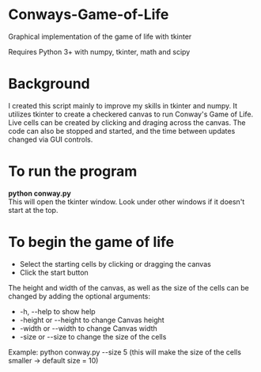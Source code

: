 # Conways-Game-of-Life
Graphical implementation of the game of life with tkinter

Requires Python 3+ with numpy, tkinter, math and scipy

<h1>Background</h1>

I created this script mainly to improve my skills in tkinter and numpy. It utilizes tkinter to create a checkered canvas to run Conway's Game of Life. Live cells can be created by clicking and draging across the canvas. The code can also be stopped and started, and the time between updates changed via GUI controls.

<h1>To run the program</h1>

<strong>python conway.py</strong>
<br>
This will open the tkinter window. Look under other windows if it doesn't start at the top.

<h1>To begin the game of life</h1>
<ul><li>Select the starting cells by clicking or dragging the canvas</li>
<li>Click the start button</li></ul>

The height and width of the canvas, as well as the size of the cells can be changed by adding the optional arguments:<br>
  <ul><li>-h, --help            to show help </li>
  <li>-height <value> or --height <value> to change Canvas height</li>
  <li>-width <value> or --width <value> to change Canvas width</li>
  <li>-size <value> or --size <value> to change the size of the cells</li></ul>

Example: python conway.py --size 5  (this will make the size of the cells smaller -> default size = 10)
